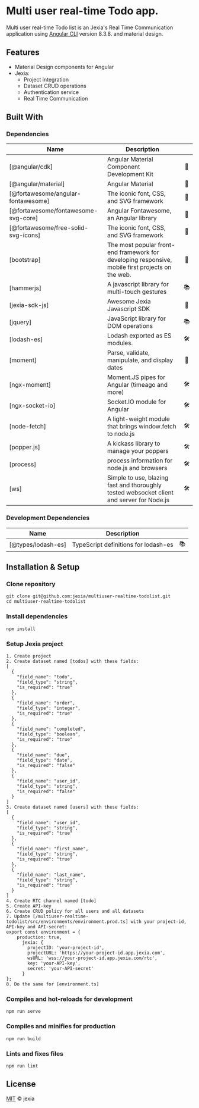# Multi user real-time Todo app.
Multi user real-time Todo list is an Jexia's Real Time Communication application using [Angular CLI](https://github.com/angular/angular-cli) version 8.3.8. and material design.

## Features
 - Material Design components for Angular
 - Jexia:
   - Project integration
   - Dataset CRUD operations
   - Authentication service
   - Real Time Communication

## Built With
### Dependencies
| Name| Description | |
|--|--|:--:| 
|[@angular/cdk]|Angular Material Component Development Kit|🎨
|[@angular/material]|Angular Material|🎨
|[@fortawesome/angular-fontawesome]|The iconic font, CSS, and SVG framework|🎨
|[@fortawesome/fontawesome-svg-core]|Angular Fontawesome, an Angular library|🎨
|[@fortawesome/free-solid-svg-icons]|The iconic font, CSS, and SVG framework|🎨
|[bootstrap]|The most popular front-end framework for developing responsive, mobile first projects on the web.|📱
|[hammerjs]|A javascript library for multi-touch gestures|📚
|[jexia-sdk-js]|Awesome Jexia Javascript SDK|🐝
|[jquery]|JavaScript library for DOM operations|📚
|[lodash-es]|Lodash exported as ES modules.|🛠️
|[moment]|Parse, validate, manipulate, and display dates|📅
|[ngx-moment]|Moment.JS pipes for Angular (timeago and more)|🛠️
|[ngx-socket-io]|Socket.IO module for Angular|🛠️
|[node-fetch]|A light-weight module that brings window.fetch to node.js|🛠️
|[popper.js]|A kickass library to manage your poppers|🛠️
|[process]|process information for node.js and browsers|🛠️
|[ws]|Simple to use, blazing fast and thoroughly tested websocket client and server for Node.js|🛠️

### Development Dependencies
| Name| Description | |
|--|--|:--:| 
|[@types/lodash-es]|TypeScript definitions for lodash-es|📚


## Installation & Setup
### Clone repository
```
git clone git@github.com:jexia/multiuser-realtime-todolist.git
cd multiuser-realtime-todolist
```

### Install dependencies
```
npm install
```
### Setup Jexia project
```
1. Create project
2. Create dataset named [todos] with these fields: 
[
  {
    "field_name": "todo",
    "field_type": "string",
    "is_required": "true"
  },
  {
    "field_name": "order",
    "field_type": "integer",
    "is_required": "true"
  },
  {
    "field_name": "completed",
    "field_type": "boolean",
    "is_required": "true"
  },
  {
    "field_name": "due",
    "field_type": "date",
    "is_required": "false"
  },
  {
    "field_name": "user_id",
    "field_type": "string",
    "is_required": "false"
  }
]
3. Create dataset named [users] with these fields:
[
  {
    "field_name": "user_id",
    "field_type": "string",
    "is_required": "true"
  },
  {
    "field_name": "first_name",
    "field_type": "string",
    "is_required": "true"
  },
  {
    "field_name": "last_name",
    "field_type": "string",
    "is_required": "true"
  }
]
4. Create RTC channel named [todo]
5. Create API-key
6. Create CRUD policy for all users and all datasets
7. Update [/multiuser-realtime-todolist/src/environments/environment.prod.ts] with your project-id, API-key and API-secret:
export const environment = {
    production: true,
      jexia: {
        projectID: 'your-project-id',
        projectURL: 'https://your-project-id.app.jexia.com',
        wsURL: 'wss://your-project-id.app.jexia.com/rtc',
        key: 'your-API-key',
        secret: 'your-API-secret'
      }
};
8. Do the same for [environment.ts]

```

### Compiles and hot-reloads for development
```
npm run serve
```

### Compiles and minifies for production
```
npm run build
```

### Lints and fixes files
```
npm run lint
```
## License
[MIT](./LICENSE) &copy; jexia
